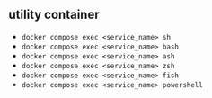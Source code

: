 ## utility container
- `docker compose exec <service_name> sh`
- `docker compose exec <service_name> bash`
- `docker compose exec <service_name> ash`
- `docker compose exec <service_name> zsh`
- `docker compose exec <service_name> fish`
- `docker compose exec <service_name> powershell`